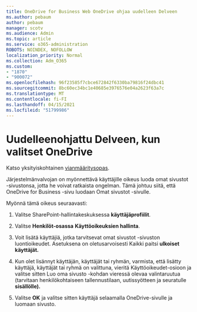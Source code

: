 ```yaml
---
title: OneDrive for Business Web OneDrive ohjaa uudelleen Delveen
ms.author: pebaum
author: pebaum
manager: scotv
ms.audience: Admin
ms.topic: article
ms.service: o365-administration
ROBOTS: NOINDEX, NOFOLLOW
localization_priority: Normal
ms.collection: Adm_O365
ms.custom:
- "1870"
- "900072"
ms.openlocfilehash: 96f23585f7cbce672842f6330ba79816f24dbc41
ms.sourcegitcommit: 8bc60ec34bc1e40685e3976576e04a2623f63a7c
ms.translationtype: MT
ms.contentlocale: fi-FI
ms.lasthandoff: 04/15/2021
ms.locfileid: "51799986"
---
```

# <a name="redirected-to-delve-after-you-click-onedrive"></a>Uudelleenohjattu Delveen, kun valitset OneDrive

Katso yksityiskohtainen [vianmääritysopas](https://docs.microsoft.com/sharepoint/support/sites/troubleshooting-guide-for-sites-stopped-at-provisioning).

Järjestelmänvalvojan on myönnettävä käyttäjille oikeus luoda omat sivustot -sivustonsa, jotta he voivat ratkaista ongelman. Tämä johtuu siitä, että OneDrive for Business -sivu luodaan Omat sivustot -sivulle.

Myönnä tämä oikeus seuraavasti:

1. Valitse SharePoint-hallintakeskuksessa **käyttäjäprofiilit**.

2. Valitse **Henkilöt-osassa** **Käyttöoikeuksien hallinta**.

3. Voit lisätä käyttäjiä, jotka tarvitsevat omat sivustot -sivuston luontioikeudet. Asetuksena on oletusarvoisesti Kaikki paitsi **ulkoiset käyttäjät.**

4. Kun olet lisännyt käyttäjän, käyttäjät tai ryhmän, varmista, että lisätty käyttäjä, käyttäjät tai  ryhmä on valittuna, vieritä Käyttöoikeudet-osioon ja valitse sitten Luo oma sivusto -kohdan vieressä olevaa valintaruutua (tarvitaan henkilökohtaiseen tallennustilaan, uutissyötteen ja seuratulle **sisällölle).**

5. Valitse **OK** ja valitse sitten käyttäjä selaamalla OneDrive-sivulle ja luomaan sivusto.
